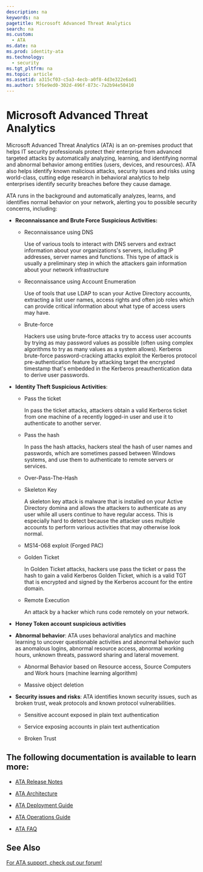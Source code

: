```yaml
---
description: na
keywords: na
pagetitle: Microsoft Advanced Threat Analytics
search: na
ms.custom: 
  - ATA
ms.date: na
ms.prod: identity-ata
ms.technology: 
  - security
ms.tgt_pltfrm: na
ms.topic: article
ms.assetid: a315cf03-c5a3-4ecb-a0f8-4d3e322e6ad1
ms.author: 5f6e9ed0-302d-496f-873c-7a2b94e50410
---
```

# Microsoft Advanced Threat Analytics
Microsoft Advanced Threat Analytics (ATA) is an on-premises product that helps IT security professionals protect their enterprise from advanced targeted attacks by automatically analyzing, learning, and identifying normal and abnormal behavior among entities (users, devices, and resources).  ATA also helps identify known malicious attacks, security issues and risks using world-class, cutting edge research in behavioral analytics to help enterprises identify security breaches before they cause damage.

ATA runs in the background and automatically analyzes, learns, and identifies normal behavior on your network, alerting you to possible security concerns, including:

- **Reconnaissance and Brute Force Suspicious Activities:**

   - Reconnaissance using DNS

      Use of various tools to interact with DNS servers and extract information about your organizations's servers, including IP addresses, server names and functions. This type of attack is usually a preliminary step in which the attackers gain information about your network infrastructure

   - Reconnaissance using Account Enumeration

      Use of tools that use LDAP to scan your Active Directory accounts, extracting a list user names, access rights and often job roles which can provide critical information about what type of access users may have.

   - Brute-force

      Hackers use using brute-force attacks try to access user accounts by trying as may password values as possible (often using complex algorithms to try as many values as a system allows). Kerberos brute-force password-cracking attacks exploit the Kerberos protocol pre-authentication feature by attacking target the encrypted timestamp that's embedded in the Kerberos preauthentication data to derive user passwords.

- **Identity Theft Suspicious Activities**:

   - Pass the ticket

      In pass the ticket attacks, attackers obtain a valid Kerberos ticket from one machine of a recently logged-in user and use it to authenticate to another server.

   - Pass the hash

      In pass the hash attacks, hackers steal the hash of user names and passwords, which are sometimes passed between Windows systems, and use them to authenticate to remote servers or services.

   - Over-Pass-The-Hash

   - Skeleton Key

      A skeleton key attack is malware that is installed on your Active Directory domina and allows the attackers to authenticate as any user while all users continue to have regular access. This is especially hard to detect because the attacker uses multiple accounts to perform various activities that may otherwise look normal.

   - MS14-068 exploit (Forged PAC)

   - Golden Ticket

      In Golden Ticket attacks, hackers use pass the ticket or pass the hash to gain a valid Kerberos Golden Ticket, which is a valid TGT that is encrypted and signed by the Kerberos account for the entire domain.

   - Remote Execution

      An attack by a hacker which runs code remotely on your network.

- **Honey Token account suspicious activities**

- **Abnormal behavior**: ATA uses behavioral analytics and machine learning to uncover questionable activities and abnormal behavior such as anomalous logins, abnormal resource access, abnormal working hours, unknown threats, password sharing and lateral movement.

   - Abnormal Behavior based on Resource access, Source Computers and Work hours (machine learning algorithm)

   - Massive object deletion

- **Security issues and risks**: ATA identifies known security issues, such as broken trust, weak protocols and known protocol vulnerabilities.

   - Sensitive account exposed in plain text authentication

   - Service exposing accounts in plain text authentication

   - Broken Trust

## The following documentation is available to learn more:

- [ATA Release Notes](../Topic/ATA_Release_Notes.md)

- [ATA Architecture](../Topic/ATA_Architecture.md)

- [ATA Deployment Guide](../Topic/ATA_Deployment_Guide.md)

- [ATA Operations Guide](../Topic/ATA_Operations_Guide.md)

- [ATA FAQ](../Topic/ATA_FAQ.md)

## See Also
[For ATA support, check out our forum!](https://social.technet.microsoft.com/Forums/security/en-US/home?forum=mata)

